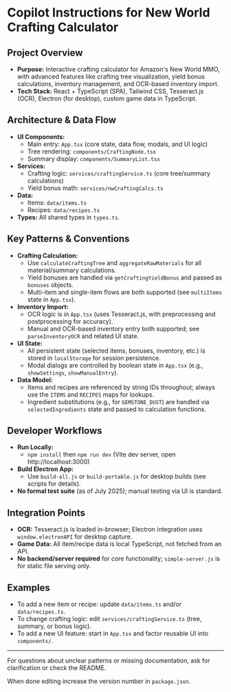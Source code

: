 # Copilot Instructions for New World Crafting Calculator

## Project Overview
- **Purpose:** Interactive crafting calculator for Amazon's New World MMO, with advanced features like crafting tree visualization, yield bonus calculations, inventory management, and OCR-based inventory import.
- **Tech Stack:** React + TypeScript (SPA), Tailwind CSS, Tesseract.js (OCR), Electron (for desktop), custom game data in TypeScript.

## Architecture & Data Flow
- **UI Components:**
  - Main entry: `App.tsx` (core state, data flow, modals, and UI logic)
  - Tree rendering: `components/CraftingNode.tsx`
  - Summary display: `components/SummaryList.tsx`
- **Services:**
  - Crafting logic: `services/craftingService.ts` (core tree/summary calculations)
  - Yield bonus math: `services/nwCraftingCalcs.ts`
- **Data:**
  - Items: `data/items.ts`
  - Recipes: `data/recipes.ts`
- **Types:** All shared types in `types.ts`.

## Key Patterns & Conventions
- **Crafting Calculation:**
  - Use `calculateCraftingTree` and `aggregateRawMaterials` for all material/summary calculations.
  - Yield bonuses are handled via `getCraftingYieldBonus` and passed as `bonuses` objects.
  - Multi-item and single-item flows are both supported (see `multiItems` state in `App.tsx`).
- **Inventory Import:**
  - OCR logic is in `App.tsx` (uses Tesseract.js, with preprocessing and postprocessing for accuracy).
  - Manual and OCR-based inventory entry both supported; see `parseInventoryOCR` and related UI state.
- **UI State:**
  - All persistent state (selected items, bonuses, inventory, etc.) is stored in `localStorage` for session persistence.
  - Modal dialogs are controlled by boolean state in `App.tsx` (e.g., `showSettings`, `showManualEntry`).
- **Data Model:**
  - Items and recipes are referenced by string IDs throughout; always use the `ITEMS` and `RECIPES` maps for lookups.
  - Ingredient substitutions (e.g., for `GEMSTONE_DUST`) are handled via `selectedIngredients` state and passed to calculation functions.

## Developer Workflows
- **Run Locally:**
  - `npm install` then `npm run dev` (Vite dev server, open http://localhost:3000)
- **Build Electron App:**
  - Use `build-all.js` or `build-portable.js` for desktop builds (see scripts for details).
- **No formal test suite** (as of July 2025); manual testing via UI is standard.

## Integration Points
- **OCR:** Tesseract.js is loaded in-browser; Electron integration uses `window.electronAPI` for desktop capture.
- **Game Data:** All item/recipe data is local TypeScript, not fetched from an API.
- **No backend/server required** for core functionality; `simple-server.js` is for static file serving only.

## Examples
- To add a new item or recipe: update `data/items.ts` and/or `data/recipes.ts`.
- To change crafting logic: edit `services/craftingService.ts` (tree, summary, or bonus logic).
- To add a new UI feature: start in `App.tsx` and factor reusable UI into `components/`.

---
For questions about unclear patterns or missing documentation, ask for clarification or check the README.

When done editing increase the version number in `package.json`.